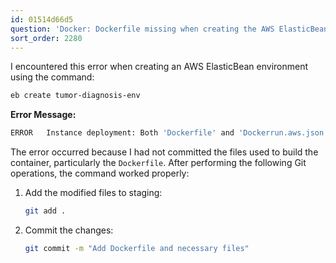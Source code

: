 ```yaml
---
id: 01514d66d5
question: 'Docker: Dockerfile missing when creating the AWS ElasticBean environment'
sort_order: 2280
---
```


I encountered this error when creating an AWS ElasticBean environment using the command:

```bash
eb create tumor-diagnosis-env
```

**Error Message:**

```bash
ERROR   Instance deployment: Both 'Dockerfile' and 'Dockerrun.aws.json' are missing in your source bundle. Include at least one of them. The deployment failed.
```

The error occurred because I had not committed the files used to build the container, particularly the `Dockerfile`. After performing the following Git operations, the command worked properly:

1. Add the modified files to staging:
   
   ```bash
   git add .
   ```

2. Commit the changes:
   
   ```bash
   git commit -m "Add Dockerfile and necessary files"
   ```